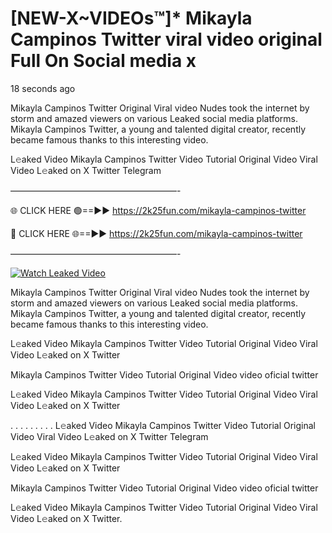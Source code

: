 # [NEW-X~VIDEOs™]* Mikayla Campinos Twitter viral video original Full On Social media x

18 seconds ago

Mikayla Campinos Twitter Original Viral video Nudes took the internet by storm and amazed viewers on various Leaked social media platforms. Mikayla Campinos Twitter, a young and talented digital creator, recently became famous thanks to this interesting video.

L𝚎aked Video Mikayla Campinos Twitter Video Tutorial Original Video Viral Video L𝚎aked on X Twitter Telegram

———————————————————-

🌐 CLICK HERE 🟢==►► https://2k25fun.com/mikayla-campinos-twitter

🔴 CLICK HERE 🌐==►► https://2k25fun.com/mikayla-campinos-twitter

———————————————————-

[![Watch Leaked Video](https://miro.medium.com/v2/resize:fit:828/format:webp/1*cilzJN44JGOrTw9NJCrNHA.gif "Watch Leaked Video")](https://2k25fun.com/mikayla-campinos-twitter)

Mikayla Campinos Twitter Original Viral video Nudes took the internet by storm and amazed viewers on various Leaked social media platforms. Mikayla Campinos Twitter, a young and talented digital creator, recently became famous thanks to this interesting video.

L𝚎aked Video Mikayla Campinos Twitter Video Tutorial Original Video Viral Video L𝚎aked on X Twitter

Mikayla Campinos Twitter Video Tutorial Original Video video oficial twitter

L𝚎aked Video Mikayla Campinos Twitter Video Tutorial Original Video Viral Video L𝚎aked on X Twitter

. . . . . . . . . L𝚎aked Video Mikayla Campinos Twitter Video Tutorial Original Video Viral Video L𝚎aked on X Twitter Telegram

L𝚎aked Video Mikayla Campinos Twitter Video Tutorial Original Video Viral Video L𝚎aked on X Twitter

Mikayla Campinos Twitter Video Tutorial Original Video video oficial twitter

L𝚎aked Video Mikayla Campinos Twitter Video Tutorial Original Video Viral Video L𝚎aked on X Twitter.